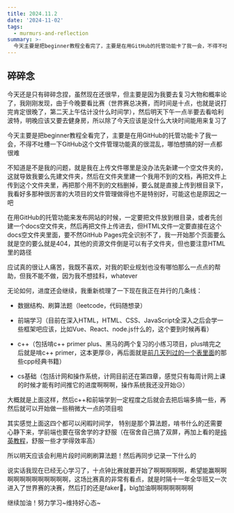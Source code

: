 ```yaml
---
title: 2024.11.2
date: '2024-11-02'
tags:
  - murmurs-and-reflection
summary: >-
  今天主要是把beginner教程全看完了，主要是在用GitHub的托管功能卡了我一会，不得不吐槽一下GitHub这个文件管理功能真的很混乱，哪怕想搞的好一点都很难
---
```

## 碎碎念
今天还是只有碎碎念捏，虽然现在还很早，但主要是因为我要去复习大物和概率论了，我刚刚发现，由于今晚要看比赛（世界赛总决赛，而时间是十点，也就是说打完肯定很晚了，第二天上午估计没什么时间学），然后明天下午一点半要去看哈利波特，明晚应该又要去健身房，所以除了今天应该是没什么大块时间能用来复习了

今天主要是把beginner教程全看完了，主要是在用GitHub的托管功能卡了我一会，不得不吐槽一下GitHub这个文件管理功能真的很混乱，哪怕想搞的好一点都很难

不知道是不是我的问题，就是我在上传文件哪里是没办法先新建一个空文件夹的，这就导致我要么先建文件夹，然后在文件夹里建一个我用不到的文档，再把文件上传到这个文件夹里，再把那个用不到的文档删掉，要么就是直接上传到根目录下，我看好多那种很厉害的大项目的文件管理做得也不是特别好，可能这也是原因之一吧

在用GitHub的托管功能来发布网站的时候，一定要把文件放到根目录，或者先创建一个docs空文件夹，然后再把文件上传进去，但HTML文件一定要直接在这个docs空文件夹里面，要不然GitHub Pages完全识别不了，我一开始那个页面要么就是空的要么就是404，其他的资源文件倒是可以有子文件夹，但也要注意HTML里的路径

应试真的很让人痛苦，我既不喜欢，对我的职业规划也没有哪怕那么一点点的帮助，但我不能不做，因为我不想挂科，whatever

无论如何，进度还会继续，我重新梳理了一下现在我正在并行的几条线：

- 数据结构、刷算法题（leetcode，代码随想录）

- 前端学习（目前在深入HTML，HTML、CSS、JavaScript全深入之后会学一些框架吧应该，比如Vue、React、node.js什么的，这个要到时候再看）

- c++（包括啃c++ primer plus、黑马的两个复习的小练习项目，plus啃完之后就是啃c++ primer，这本更厚😢，再后面就是[前几天列过的一个表里面](https://github.com/EthanQC/My-LearningHub-StudyJourney-with-cpp/blob/d60a3c4ecc2d354290d403302cdbc34f3f82c741/2024.10.28/learning%20record.md)的那些cpp经典书籍）

- cs基础（包括计网和操作系统，计网目前还在第四章，感觉只有每周计网上课的时候才能有时间推它的进度啊啊啊，操作系统我还没开始😥）

大概就是上面这样，然后c++和前端学到一定程度之后就会去把后端多搞一些，再然后就可以开始做一些稍微大一点的项目啦

其实感觉上面这四个都可以闲暇时间学， 特别是那个算法题，啃书什么的还需要心静下来，学前端也要在宿舍学的才舒服（在宿舍自己搞了双屏，再加上看的是[纯英教程](https://developer.mozilla.org/en-US/docs/Learn/HTML/Introduction_to_HTML)，舒服一些才学得效率高）

所以明天应该会利用片段时间刷刷算法题！然后再同步记录一下什么的

说实话我现在已经无心学习了，十点钟比赛就要开始了啊啊啊啊啊，希望能赢啊啊啊啊啊啊啊啊啊啊啊啊，这场比赛真的非常有看点，就是时隔十一年全华班又一次进入了世界赛的决赛，然后打的还是faker🤣，blg加油啊啊啊啊啊啊啊

继续加油！努力学习~维持好心态~
